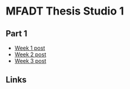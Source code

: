 # MFADT Thesis Studio 1
## Part 1
* [Week 1 post](summer-research.md)
* [Week 2 post](creative-research-1.md)
* [Week 3 post](creative-research-2.md)
## Links
